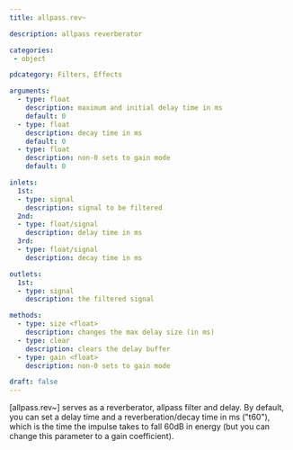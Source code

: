 ```yaml
---
title: allpass.rev~

description: allpass reverberator

categories:
 - object

pdcategory: Filters, Effects

arguments:
  - type: float
    description: maximum and initial delay time in ms
    default: 0
  - type: float
    description: decay time in ms
    default: 0
  - type: float
    description: non-0 sets to gain mode
    default: 0

inlets:
  1st:
  - type: signal
    description: signal to be filtered
  2nd:
  - type: float/signal
    description: delay time in ms
  3rd:
  - type: float/signal
    description: decay time in ms

outlets:
  1st:
  - type: signal
    description: the filtered signal

methods:
  - type: size <float>
    description: changes the max delay size (in ms)
  - type: clear
    description: clears the delay buffer
  - type: gain <float>
    description: non-0 sets to gain mode

draft: false
---
```


[allpass.rev~] serves as a reverberator, allpass filter and delay. By default, you can set a delay time and a reverberation/decay time in ms ("t60"), which is the time the impulse takes to fall 60dB in energy (but you can change this parameter to a gain coefficient).
